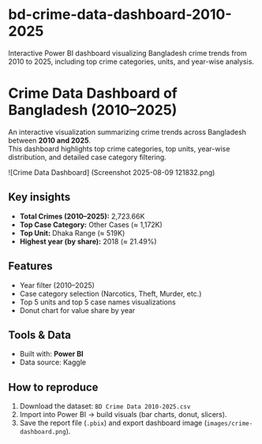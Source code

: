 # bd-crime-data-dashboard-2010-2025
Interactive Power BI dashboard visualizing Bangladesh crime trends from 2010 to 2025, including top crime categories, units, and year-wise analysis.
# Crime Data Dashboard of Bangladesh (2010–2025)

An interactive visualization summarizing crime trends across Bangladesh between **2010 and 2025**.  
This dashboard highlights top crime categories, top units, year-wise distribution, and detailed case category filtering.

![Crime Data Dashboard] (Screenshot 2025-08-09 121832.png)

## Key insights
- **Total Crimes (2010–2025):** 2,723.66K  
- **Top Case Category:** Other Cases (≈ 1,172K)  
- **Top Unit:** Dhaka Range (≈ 519K)  
- **Highest year (by share):** 2018 (≈ 21.49%)

## Features
- Year filter (2010–2025)  
- Case category selection (Narcotics, Theft, Murder, etc.)  
- Top 5 units and top 5 case names visualizations  
- Donut chart for value share by year

## Tools & Data
- Built with: **Power BI** 
- Data source: Kaggle

## How to reproduce
1. Download the dataset: `BD Crime Data 2010-2025.csv`  
2. Import into Power BI → build visuals (bar charts, donut, slicers).  
3. Save the report file (`.pbix`) and export dashboard image (`images/crime-dashboard.png`).


